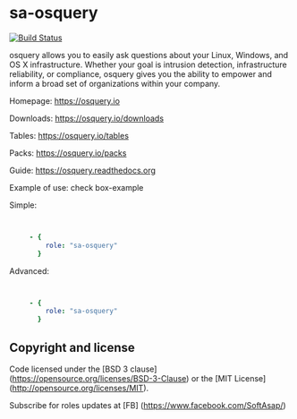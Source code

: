 sa-osquery
==========

[![Build Status](https://travis-ci.org/softasap/sa-osquery.svg?branch=master)](https://travis-ci.org/softasap/sa-osquery)


osquery allows you to easily ask questions about your Linux, Windows, and OS X infrastructure. Whether your goal is intrusion detection, infrastructure reliability, or compliance, osquery gives you the ability to empower and inform a broad set of organizations within your company.

Homepage: https://osquery.io

Downloads: https://osquery.io/downloads

Tables:	https://osquery.io/tables

Packs: https://osquery.io/packs

Guide:	https://osquery.readthedocs.org



Example of use: check box-example

Simple:

```YAML


     - {
         role: "sa-osquery"
       }

```


Advanced:

```YAML


     - {
         role: "sa-osquery"
       }

```


Copyright and license
---------------------


Code licensed under the [BSD 3 clause] (https://opensource.org/licenses/BSD-3-Clause) or the [MIT License] (http://opensource.org/licenses/MIT).

Subscribe for roles updates at [FB] (https://www.facebook.com/SoftAsap/)

